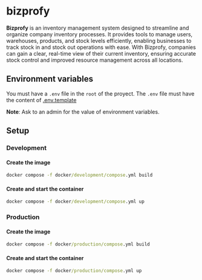 # bizprofy

**Bizprofy** is an inventory management system designed to streamline and organize company inventory processes. It provides tools to manage users, warehouses, products, and stock levels efficiently, enabling businesses to track stock in and stock out operations with ease. With Bizprofy, companies can gain a clear, real-time view of their current inventory, ensuring accurate stock control and improved resource management across all locations.

## Environment variables

You must have a `.env` file in the `root` of the proyect. The `.env` file must have the content of [.env.template](https://github.com/willymateo/bizprofy/blob/main/.env.template)

**Note**: Ask to an admin for the value of environment variables.

## Setup

### Development

#### Create the image

```cmd
docker compose -f docker/development/compose.yml build
```

#### Create and start the container

```cmd
docker compose -f docker/development/compose.yml up
```

### Production

#### Create the image

```cmd
docker compose -f docker/production/compose.yml build
```

#### Create and start the container

```cmd
docker compose -f docker/production/compose.yml up
```
